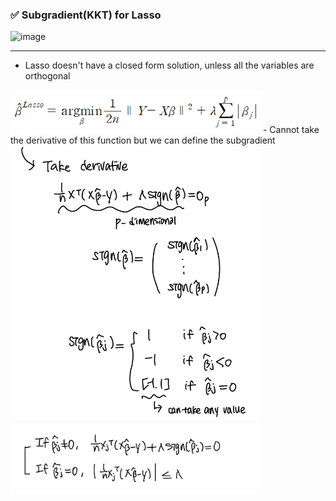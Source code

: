 
### ✅ Subgradient(KKT) for Lasso
<img width="509" height="341" alt="image" src="https://github.com/user-attachments/assets/1d1eff12-6c70-4d51-b3bb-b21980e25164" />
<br>
<hr>





- Lasso doesn't have a closed form solution, unless all the variables are orthogonal
<img src="https://raw.githubusercontent.com/Chaewon-Park-STUDY/High-Dimension/main/images/8.png" width="400"/>
- Cannot take the derivative of this function but we can define the subgradient
<img src="https://raw.githubusercontent.com/Chaewon-Park-STUDY/High-Dimension/main/images/23.png" width="400"/>
<br>
<img src="https://raw.githubusercontent.com/Chaewon-Park-STUDY/High-Dimension/main/images/24.jpeg" width="400"/>
